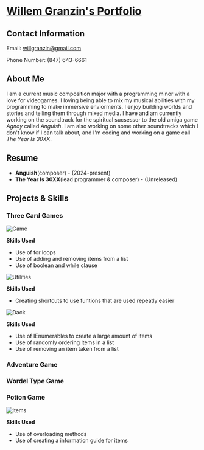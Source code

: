 # <ins>**Willem Granzin's Portfolio**</ins>
## Contact Information
Email: willgranzin@gmail.com

Phone Number: (847) 643-6661

## About Me
I am a current music composition major with a programming minor with a love for videogames.  I loving being able to mix my musical abilities with my programming to make immersive enviorments.  I enjoy building worlds and stories and telling them through mixed media.  I have and am currently working on the soundtrack for the spiritual sucsessor to the old amiga game *Agnoy* called *Anguish*.  I am also working on some other soundtracks which I don't know if I can talk about, and I'm coding and working on a game call *The Year Is 30XX*.

## Resume
* **Anguish**(composer) - (2024-present)
* **The Year Is 30XX**(lead programmer & composer) - (Unreleased)

## Projects & Skills

### Three Card Games

![Game](https://github.com/user-attachments/assets/c7588fdd-abdf-4c47-b666-efc47dcb3307)

**Skills Used**
* Use of for loops
* Use of adding and removing items from a list
* Use of boolean and while clause
  
![Utilities](https://github.com/user-attachments/assets/f4b2527a-4e67-4386-80e0-807e0e9d94f9)

**Skills Used**
* Creating shortcuts to use funtions that are used repeatly easier
  
![Dack](https://github.com/user-attachments/assets/472daf74-3e3a-416b-b1a6-35df85108bfb)

**Skills Used**
* Use of IEnumerables to create a large amount of items
* Use of randomly ordering items in a list
* Use of removing an item taken from a list

### Adventure Game

### Wordel Type Game

### Potion Game

![Items](https://github.com/user-attachments/assets/756496b9-1cba-40b5-ba6b-5eb6ab17bf3f)

**Skills Used**
* Use of overloading methods
* Use of creating a information guide for items
